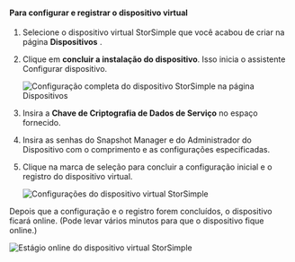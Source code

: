 #### <a name="to-configure-and-register-the-virtual-device"></a>Para configurar e registrar o dispositivo virtual

1. Selecione o dispositivo virtual StorSimple que você acabou de criar na página **Dispositivos** .
2. Clique em **concluir a instalação do dispositivo**. Isso inicia o assistente Configurar dispositivo.
    
    ![Configuração completa do dispositivo StorSimple na página Dispositivos](./media/storsimple-configure-register-virtual-device/StorSimple_CompleteDeviceSetupSVA1M.png)

4. Insira a **Chave de Criptografia de Dados de Serviço** no espaço fornecido.

5. Insira as senhas do Snapshot Manager e do Administrador do Dispositivo com o comprimento e as configurações especificadas.

6. Clique na marca de seleção para concluir a configuração inicial e o registro do dispositivo virtual. 
    
    ![Configurações do dispositivo virtual StorSimple](./media/storsimple-configure-register-virtual-device/StorSimple_VirtualDeviceSettings1.png)

Depois que a configuração e o registro forem concluídos, o dispositivo ficará online. (Pode levar vários minutos para que o dispositivo fique online.)

![Estágio online do dispositivo virtual StorSimple](./media/storsimple-configure-register-virtual-device/StorSimple_VirtualDeviceOnline1M.png)

